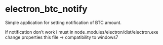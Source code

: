 # electron_btc_notify
Simple application for setting notification of BTC amount.


If notification don't work i must in node_modules/electron/dist/electron.exe change properties this file -> compatibility to windows7
